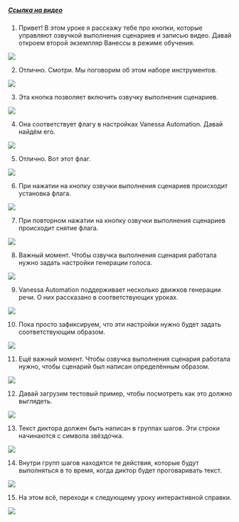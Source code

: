 ﻿##### [Ссылка на видео](https://youtu.be/xLE5rsF76PI)

001. Привет! В этом уроке я расскажу тебе про кнопки, которые управляют озвучкой выполнения сценариев и записью видео. Давай откроем второй экземпляр Ванессы в режиме обучения.

![](https://vanessa-files.do.bit-erp.ru/Doc/1.2.040.1/MD/Глава02/images/000_КнопкиОзвучкиИЗаписиВидео.png)

002. Отлично. Смотри. Мы поговорим об этом наборе инструментов.

![](https://vanessa-files.do.bit-erp.ru/Doc/1.2.040.1/MD/Глава02/images/003_КнопкиОзвучкиИЗаписиВидео.png)

003. Эта кнопка позволяет включить озвучку выполнения сценариев.

![](https://vanessa-files.do.bit-erp.ru/Doc/1.2.040.1/MD/Глава02/images/009_КнопкиОзвучкиИЗаписиВидео.png)

004. Она соответствует флагу в настройках Vanessa Automation. Давай найдём его.

![](https://vanessa-files.do.bit-erp.ru/Doc/1.2.040.1/MD/Глава02/images/019_КнопкиОзвучкиИЗаписиВидео.png)

005. Отлично. Вот этот флаг.

![](https://vanessa-files.do.bit-erp.ru/Doc/1.2.040.1/MD/Глава02/images/024_КнопкиОзвучкиИЗаписиВидео.png)

006. При нажатии на кнопку озвучки выполнения сценариев происходит установка флага.

![](https://vanessa-files.do.bit-erp.ru/Doc/1.2.040.1/MD/Глава02/images/031_КнопкиОзвучкиИЗаписиВидео.png)

007. При повторном нажатии на кнопку озвучки выполнения сценариев происходит снятие флага.

![](https://vanessa-files.do.bit-erp.ru/Doc/1.2.040.1/MD/Глава02/images/038_КнопкиОзвучкиИЗаписиВидео.png)

008. Важный момент. Чтобы озвучка выполнения сценария работала нужно задать настройки генерации голоса.

![](https://vanessa-files.do.bit-erp.ru/Doc/1.2.040.1/MD/Глава02/images/041_КнопкиОзвучкиИЗаписиВидео.png)

009. Vanessa Automation поддерживает несколько движков генерации речи. О них рассказано в соответствующих уроках.

![](https://vanessa-files.do.bit-erp.ru/Doc/1.2.040.1/MD/Глава02/images/042_КнопкиОзвучкиИЗаписиВидео.png)

010. Пока просто зафиксируем, что эти настройки нужно будет задать соответствующим образом.

![](https://vanessa-files.do.bit-erp.ru/Doc/1.2.040.1/MD/Глава02/images/043_КнопкиОзвучкиИЗаписиВидео.png)

011. Ещё важный момент. Чтобы озвучка выполнения сценария работала нужно, чтобы сценарий был написан определённым образом.

![](https://vanessa-files.do.bit-erp.ru/Doc/1.2.040.1/MD/Глава02/images/044_КнопкиОзвучкиИЗаписиВидео.png)

012. Давай загрузим тестовый пример, чтобы посмотреть как это должно выглядеть.

![](https://vanessa-files.do.bit-erp.ru/Doc/1.2.040.1/MD/Глава02/images/049_КнопкиОзвучкиИЗаписиВидео.png)

013. Текст диктора должен быть написан в группах шагов. Эти строки начинаются с символа звёздочка.

![](https://vanessa-files.do.bit-erp.ru/Doc/1.2.040.1/MD/Глава02/images/050_КнопкиОзвучкиИЗаписиВидео.png)

014. Внутри групп шагов находятся те действия, которые будут выполняться в то время, когда диктор будет проговаривать текст.

![](https://vanessa-files.do.bit-erp.ru/Doc/1.2.040.1/MD/Глава02/images/051_КнопкиОзвучкиИЗаписиВидео.png)

015. На этом всё, переходи к следующему уроку интерактивной справки.

![](https://vanessa-files.do.bit-erp.ru/Doc/1.2.040.1/MD/Глава02/images/052_КнопкиОзвучкиИЗаписиВидео.png)
